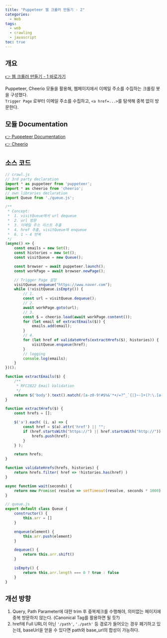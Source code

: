 ```yaml
---
title: "Puppeteer 웹 크롤러 만들기 - 2"
categories: 
  - Web
tags:
  - web
  - crawling
  - javascript
toc: true
---
```

## 개요
[👉 웹 크롤러 만들기 - 1 바로가기](https://wichan7.github.io/web/web-crawling-1/)  

Puppeteer, Cheerio 모듈을 활용해, 웹페이지에서 이메일 주소를 수집하는 크롤링 봇을 구성했다.  
`Trigger Page` 로부터 이메일 주소를 수집하고, `<a href=...>`를 탐색해 중복 없이 방문한다.  

## 모듈 Documentation
[👉 Puppeteer Documentation](https://pptr.dev/)  
[👉 Cheerio](https://cheerio.js.org/docs/intro)  

## 소스 코드
``` javascript
// crawl.js
// 3rd party declaration
import * as puppeteer from 'puppeteer';
import * as cheerio from 'cheerio';
// own libraries declaration
import Queue from './queue.js';

/**
 * Concept:
 *  1. visitQueue에서 url dequeue
 *  2. url 방문
 *  3. 이메일 주소 리스트 추출
 *  4. href 추출, visitQueue에 enqueue
 *  6. 1 ~ 4 반복
 */
(async() => {
    const emails = new Set();
    const histories = new Set();
    const visitQueue = new Queue();

    const browser = await puppeteer.launch();
    const workPage = await browser.newPage();

    // Trigger Page 설정
    visitQueue.enqueue("https://www.naver.com");
    while (!visitQueue.isEmpty()) {
        // 1.
        const url = visitQueue.dequeue();
        // 2.
        await workPage.goto(url);
        // 3.
        const $ = cheerio.load(await workPage.content());
        for (let email of extractEmails($)) {
            emails.add(email);
        }
        // 4.
        for (let href of validateHrefs(extractHrefs($), histories)) {
            visitQueue.enqueue(href);
        }
        // logging
        console.log(emails);
    }
})();

function extractEmails($) {
    /**
     * RFC2822 Email Validation
     */
    return $('body').text().match(/[a-z0-9!#$%&'*+/=?^_`{|}~-]+(?:\.[a-z0-9!#$%&'*+/=?^_`{|}~-]+)*@(?:[a-z0-9](?:[a-z0-9-]*[a-z0-9])?\.)+[a-z0-9](?:[a-z0-9-]*[a-z0-9])?/g) || [];
}

function extractHrefs($) {
    const hrefs = [];

    $('a').each( (i, a) => {
        const href = $(a).attr('href') || "";
        if (href.startsWith("https://") || href.startsWith("http://")) {
            hrefs.push(href);
        }
    } );

    return hrefs;
}

function validateHrefs(hrefs, histories) {
    return hrefs.filter( href => !histories.has(href) )
}

async function wait(seconds) {
    return new Promise( resolve => setTimeout(resolve, seconds * 1000) )
}
```

``` javascript
// queue.js
export default class Queue {
    constructor() {
        this.arr = []
    }

    enqueue(element) {
        this.arr.push(element)
    }

    dequeue() {
        return this.arr.shift()
    }

    isEmpty() {
        return this.arr.length === 0 ? true : false
    }
}
```

## 개선 방향
1. Query, Path Parameter에 대한 trim 후 중복체크를 수행해야, 의미없는 페이지에 중복 방문하지 않는다. (Canonical Tag를 활용하면 될 듯?)  
2. href에 Full URL이 아닌 `'/path'`, `'./path'` 등 경로가 들어오는 경우 폐기하고 있는데, baseUrl을 얻을 수 있다면 path와 base_url의 합성이 가능하다.  